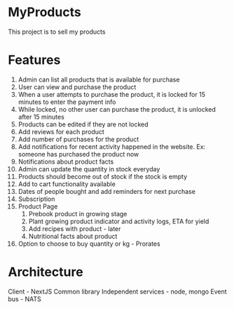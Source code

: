 # MyProducts

This project is to sell my products

# Features
 1. Admin can list all products that is available for purchase
 2. User can view and purchase the product
 3. When a user attempts to purchase the product, it is locked for 15 minutes to enter the payment info
 4. While locked, no other user can purchase the product, it is unlocked after 15 minutes
 5. Products can be edited if they are not locked
 6. Add reviews for each product
 7. Add number of purchases for the product
 8. Add notifications for recent activity happened in the website. Ex: someone has purchased the product now
 9. Notifications about product facts
 10. Admin can update the quantity in stock everyday
 11. Products should become out of stock if the stock is empty
 12. Add to cart functionality available
 13. Dates of people bought and add reminders for next purchase
 14. Subscription
 15. Product Page
     1. Prebook product in growing stage
     2. Plant growing product indicator and activity logs, ETA for yield
     3. Add recipes with product - later
     4. Nutritional facts about product
 16. Option to choose to buy quantity or kg - Prorates
 
 # Architecture
 Client - NextJS
 Common library
 Independent services - node, mongo
 Event bus - NATS
 
